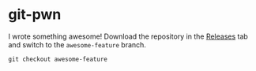 # git-pwn

I wrote something awesome! Download the repository in the [Releases](https://github.com/melvinsh/git-pwn/releases) tab and switch to the `awesome-feature` branch.

```
git checkout awesome-feature
```
